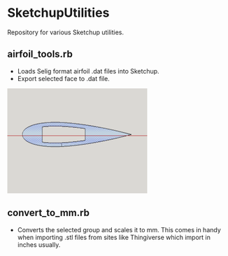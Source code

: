 # SketchupUtilities
Repository for various Sketchup utilities.

## airfoil_tools.rb
* Loads Selig format airfoil .dat files into Sketchup.
* Export selected face to .dat file.
<img src="https://raw.githubusercontent.com/c-devine/SketchupUtilities/snapshots/assets/img/airfoil.png?raw=true" width="320" height="240">


## convert_to_mm.rb
* Converts the selected group and scales it to mm.  This comes in handy when importing .stl files
from sites like Thingiverse which import in inches usually.

